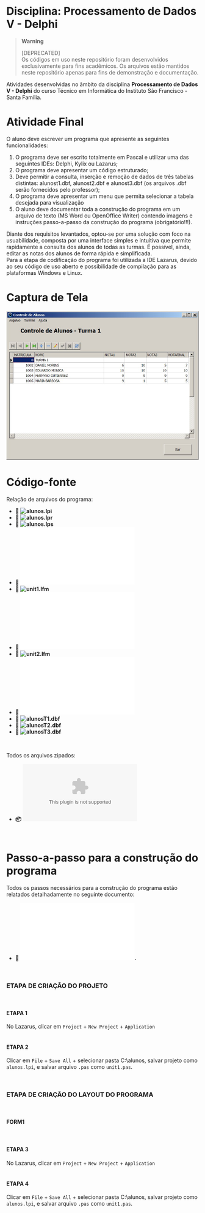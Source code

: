 # Disciplina: Processamento de Dados V - Delphi

> **Warning**
> 
> [DEPRECATED]  
> Os códigos em uso neste repositório foram desenvolvidos exclusivamente para fins acadêmicos. Os arquivos estão mantidos neste repositório apenas para fins de demonstração e documentação. 

Atividades desenvolvidas no âmbito da disciplina **Processamento de Dados V - Delphi** do curso Técnico em Informática do Instituto São Francisco - Santa Família.
<br />

# Atividade Final

O aluno deve escrever um programa que apresente as seguintes funcionalidades:
1. O programa deve ser escrito totalmente em Pascal e utilizar uma das seguintes IDEs: Delphi, Kylix ou Lazarus;
2. O programa deve apresentar um código estruturado;
3. Deve permitir a consulta, inserção e remoção de dados de três tabelas distintas: alunost1.dbf, alunost2.dbf e alunost3.dbf (os arquivos .dbf serão fornecidos pelo professor);
4. O programa deve apresentar um menu que permita selecionar a tabela desejada para visualização
5. O aluno deve documentar toda a construção do programa em um arquivo de texto (MS Word ou OpenOffice Writer) contendo imagens e instruções passo-a-passo da construção do programa (obrigatório!!!).

Diante dos requisitos levantados, optou-se por uma solução com foco na usuabilidade, composta por uma interface simples e intuitiva que permite rapidamente a consulta dos alunos de todas as turmas. É possível, ainda, editar as notas dos alunos de forma rápida e simplificada.  
Para a etapa de codificação do programa foi utilizada a IDE Lazarus, devido ao seu código de uso aberto e possibilidade de compilação para as plataformas Windows e Linux. 
<br />

# Captura de Tela

![Captura de Tela](images/screenshot.jpg)
<br />

# Código-fonte
  
Relação de arquivos do programa:  
* **💾 ![alunos.lpi](src/alunos/alunos.lpi)**
* **💾 ![alunos.lpr](src/alunos/alunos.lpr)**
* **💾 ![alunos.lps](src/alunos/alunos.lps)**
* **💾 ![alunos.res](src/alunos/alunos.res)**
* **💾 ![unit1.lfm](src/alunos/unit1.lfm)**
* **💾 ![unit1.pas](src/alunos/unit1.pas)**
* **💾 ![unit2.lfm](src/alunos/unit2.lfm)**
* **💾 ![unit2.pas](src/alunos/unit2.pas)**
* **📅 ![alunosT1.dbf](src/alunos/alunosT1.dbf)**
* **📅 ![alunosT2.dbf](src/alunos/alunosT2.dbf)**
* **📅 ![alunosT3.dbf](src/alunos/alunosT3.dbf)**
<br />

Todos os arquivos zipados:  
* **📦 ![alunos.zip](src/alunos.zip)**
<br />

# Passo-a-passo para a construção do programa

Todos os passos necessários para a construção do programa estão relatados detalhadamente no seguinte documento:  
* **📘 ![Passo-a-passo para a construção do programa](docs/realizacao-trabalho-final--delphi.pdf).**
<br />

### ETAPA DE CRIAÇÃO DO PROJETO
<br />

#### ETAPA 1
No Lazarus, clicar em <code>Project</code> + <code>New Project</code> + <code>Application</code>
<br />
<br />

#### ETAPA 2
Clicar em <code>File</code> + <code>Save All</code> + selecionar pasta C:\alunos\, salvar projeto como <code>alunos.lpi</code>, e salvar arquivo <code>.pas</code> como <code>unit1.pas</code>.
<br />

<br />

### ETAPA DE CRIAÇÃO DO LAYOUT DO PROGRAMA
<br />

#### FORM1
<br />

#### ETAPA 3
No Lazarus, clicar em <code>Project</code> + <code>New Project</code> + <code>Application</code>
<br />
<br />

#### ETAPA 4
Clicar em <code>File</code> + <code>Save All</code> + selecionar pasta C:\alunos\, salvar projeto como <code>alunos.lpi</code>, e salvar arquivo <code>.pas</code> como <code>unit1.pas</code>.
<br />
